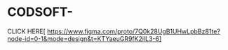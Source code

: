 # CODSOFT-
CLICK HERE[ https://www.figma.com/proto/7Q0k28UgB1UHwLpbBz81te?node-id=0-1&mode=design&t=KTYaeuGR9fK2ilL3-6]
